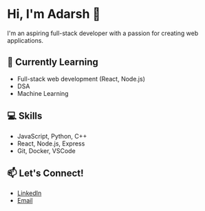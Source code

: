 # Hi, I'm Adarsh 👋

I'm an aspiring full-stack developer with a passion for creating web applications.

## 🚀 Currently Learning
- Full-stack web development (React, Node.js)
- DSA
- Machine Learning

## 💻 Skills
- JavaScript, Python, C++
- React, Node.js, Express
- Git, Docker, VSCode

## 📫 Let's Connect!
- [LinkedIn](https://www.linkedin.com/in/adarsh-sh-582891297)
- [Email](adarsh07sh@gmail.com)
